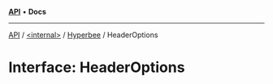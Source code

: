 [**API**](../../../../README.md) • **Docs**

***

[API](../../../../README.md) / [\<internal\>](../../../README.md) / [Hyperbee](../README.md) / HeaderOptions

# Interface: HeaderOptions
